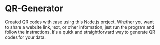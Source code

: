 # QR-Generator
Created QR codes with ease using this Node.js project. Whether you want to share a website link, text, or other information, just run the program and follow the instructions. It's a quick and straightforward way to generate QR codes for your data.
